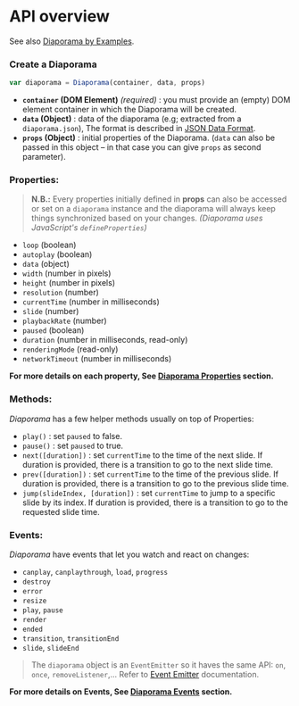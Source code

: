 API overview
===

See also [Diaporama by Examples](examples.md).

### Create a Diaporama

```javascript
var diaporama = Diaporama(container, data, props)
```

- **`container` (DOM Element)** *(required)* : you must provide an (empty) DOM element container in which the Diaporama will be created.
- **`data` (Object)** : data of the diaporama (e.g; extracted from a `diaporama.json`), The format is described in [JSON Data Format](format.md).
- **`props` (Object)** : initial properties of the Diaporama. (`data` can also be passed in this object – in that case you can give `props` as second parameter).

### Properties:

> **N.B.:** Every properties initially defined in **props** can also be accessed or set on a `diaporama` instance and the diaporama will always keep things synchronized based on your changes. *(Diaporama uses JavaScript's `defineProperties`)*

- `loop` (boolean)
- `autoplay` (boolean)
- `data` (object)
- `width` (number in pixels)
- `height` (number in pixels)
- `resolution` (number)
- `currentTime` (number in milliseconds)
- `slide` (number)
- `playbackRate` (number)
- `paused` (boolean)
- `duration` (number in milliseconds, read-only)
- `renderingMode` (read-only)
- `networkTimeout` (number in milliseconds)

**For more details on each property, See [Diaporama Properties](#diaporama-properties) section.**

### Methods:

*Diaporama* has a few helper methods usually on top of Properties:

- `play()` : set `paused` to false.
- `pause()` : set `paused` to true.
- `next([duration])` : set `currentTime` to the time of the next slide. If duration is provided, there is a transition to go to the next slide time.
- `prev([duration])` : set `currentTime` to the time of the previous slide. If duration is provided, there is a transition to go to the previous slide time.
- `jump(slideIndex, [duration])` : set `currentTime` to jump to a specific slide by its index.  If duration is provided, there is a transition to go to the requested slide time.

### Events:

*Diaporama* have events that let you watch and react on changes:


  - `canplay`, `canplaythrough`, `load`, `progress`
  - `destroy`
  - `error`
  - `resize`
  - `play`, `pause`
  - `render`
  - `ended`
  - `transition`, `transitionEnd`
  - `slide`, `slideEnd`


> The `diaporama` object is an `EventEmitter` so it haves the same API: `on`, `once`, `removeListener`,... Refer to [Event Emitter](https://nodejs.org/api/events.html) documentation.

**For more details on Events, See [Diaporama Events](events.md) section.**
